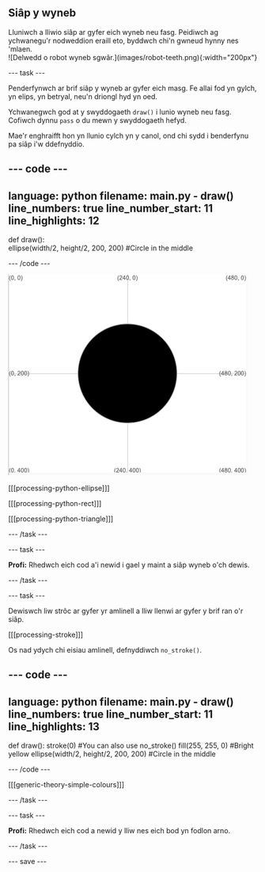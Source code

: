 ## Siâp y wyneb

<div style="display: flex; flex-wrap: wrap">
<div style="flex-basis: 200px; flex-grow: 1; margin-right: 15px;">
Lluniwch a lliwio siâp ar gyfer eich wyneb neu fasg. Peidiwch ag ychwanegu'r nodweddion eraill eto, byddwch chi'n gwneud hynny nes 'mlaen.
</div>
<div>
![Delwedd o robot wyneb sgwâr.](images/robot-teeth.png){:width="200px"}
</div>
</div>

--- task ---

Penderfynwch ar brif siâp y wyneb ar gyfer eich masg. Fe allai fod yn gylch, yn elips, yn betryal, neu'n driongl hyd yn oed.

Ychwanegwch god at y swyddogaeth `draw()` i lunio wyneb neu fasg. Cofiwch dynnu `pass` o du mewn y swyddogaeth hefyd.

Mae'r enghraifft hon yn llunio cylch yn y canol, ond chi sydd i benderfynu pa siâp i'w ddefnyddio.

--- code ---
---
language: python filename: main.py - draw() line_numbers: true line_number_start: 11
line_highlights: 12
---

def draw():   
ellipse(width/2, height/2, 200, 200) #Circle in the middle

--- /code ---

![Yr ardal allbwn yn dangos cylch du yng nghanol y grid.](images/black-circle.png)

[[[processing-python-ellipse]]]


[[[processing-python-rect]]]


[[[processing-python-triangle]]]

--- /task ---

--- task ---

**Profi:** Rhedwch eich cod a'i newid i gael y maint a siâp wyneb o'ch dewis.

--- /task ---

--- task ---

Dewiswch liw strôc ar gyfer yr amlinell a lliw llenwi ar gyfer y brif ran o'r siâp.

[[[processing-stroke]]]

Os nad ydych chi eisiau amlinell, defnyddiwch `no_stroke()`.

--- code ---
---
language: python filename: main.py - draw() line_numbers: true line_number_start: 11
line_highlights: 13
---

def draw(): stroke(0) #You can also use no_stroke() fill(255, 255, 0) #Bright yellow ellipse(width/2, height/2, 200, 200) #Circle in the middle

--- /code ---

[[[generic-theory-simple-colours]]]

--- /task ---

--- task ---

**Profi:** Rhedwch eich cod a newid y lliw nes eich bod yn fodlon arno.

--- /task ---

--- save ---
